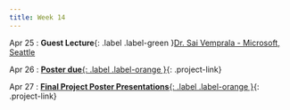 ```yaml
---
title: Week 14
---
```


Apr 25
: **Guest Lecture**{: .label .label-green }[Dr. Sai Vemprala - Microsoft, Seattle](https://www.saihv.com/)

  <!-- : [Solution](#) -->

Apr 26
: [**Poster due**{: .label .label-orange }](/CSCI5980-Spr23-DeepRob/projects/#final-project){: .project-link}

Apr 27
: [**Final Project Poster Presentations**{: .label .label-orange }](/CSCI5980-Spr23-DeepRob/projects/#final-project){: .project-link}


